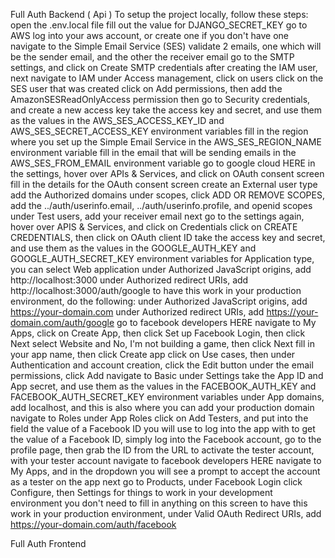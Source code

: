 Full Auth Backend ( Api )
  To setup the project locally, follow these steps:
  open the .env.local file
  fill out the value for DJANGO_SECRET_KEY
  go to AWS
  log into your aws account, or create one if you don't have one
  navigate to the Simple Email Service (SES)
  validate 2 emails, one which will be the sender email, and the other the receiver email
  go to the SMTP settings, and click on Create SMTP credentials
  after creating the IAM user, next navigate to IAM
  under Access management, click on users
  click on the SES user that was created
  click on Add permissions, then add the AmazonSESReadOnlyAccess permission
  then go to Security credentials, and create a new access key
  take the access key and secret, and use them as the values in the AWS_SES_ACCESS_KEY_ID and AWS_SES_SECRET_ACCESS_KEY environment variables
  fill in the region where you set up the Simple Email Service in the AWS_SES_REGION_NAME environment variable
  fill in the email that will be sending emails in the AWS_SES_FROM_EMAIL environment variable
  go to google cloud HERE
  in the settings, hover over APIs & Services, and click on OAuth consent screen
  fill in the details for the OAuth consent screen
  create an External user type
  add the Authorized domains
  under scopes, click ADD OR REMOVE SCOPES, add the ../auth/userinfo.email, ../auth/userinfo.profile, and openid scopes
  under Test users, add your receiver email
  next go to the settings again, hover over APIS & Services, and click on Credentials
  click on CREATE CREDENTIALS, then click on OAuth client ID
  take the access key and secret, and use them as the values in the GOOGLE_AUTH_KEY and GOOGLE_AUTH_SECRET_KEY environment variables
  for Application type, you can select Web application
  under Authorized JavaScript origins, add http://localhost:3000
  under Authorized redirect URIs, add http://localhost:3000/auth/google
  to have this work in your production environment, do the following:
  under Authorized JavaScript origins, add https://your-domain.com
  under Authorized redirect URIs, add https://your-domain.com/auth/google
  go to facebook developers HERE
  navigate to My Apps, click on Create App, then click Set up Facebook Login, then click Next
  select Website and No, I'm not building a game, then click Next
  fill in your app name, then click Create app
  click on Use cases, then under Authentication and account creation, click the Edit button
  under the email permissions, click Add
  navigate to Basic under Settings
  take the App ID and App secret, and use them as the values in the FACEBOOK_AUTH_KEY and FACEBOOK_AUTH_SECRET_KEY environment variables
  under App domains, add localhost, and this is also where you can add your production domain
  navigate to Roles under App Roles
  click on Add Testers, and put into the field the value of a Facebook ID you will use to log into the app with
  to get the value of a Facebook ID, simply log into the Facebook account, go to the profile page, then grab the ID from the URL
  to activate the tester account, with your tester account navigate to facebook developers HERE
  navigate to My Apps, and in the dropdown you will see a prompt to accept the account as a tester on the app
  next go to Products, under Facebook Login click Configure, then Settings
  for things to work in your development environment you don't need to fill in anything on this screen
  to have this work in your production environment, under Valid OAuth Redirect URIs, add https://your-domain.com/auth/facebook


Full Auth Frontend
